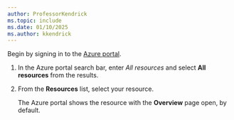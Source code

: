 ```yaml
---
author: ProfessorKendrick
ms.topic: include
ms.date: 01/10/2025
ms.author: kkendrick
---
```


Begin by signing in to the [Azure portal](https://portal.azure.com/).

1. In the Azure portal search bar, enter *All resources* and select **All resources** from the results.

1. From the **Resources** list, select your resource.

   The Azure portal shows the resource with the **Overview** page open, by default.

